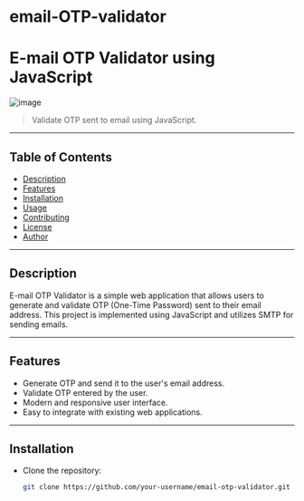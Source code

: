 # email-OTP-validator
# E-mail OTP Validator using JavaScript

![image](https://github.com/harsh4042/email-OTP-validator/assets/106963882/75f692e6-b1a2-4072-844d-1802b2de13bd)


> Validate OTP sent to email using JavaScript.

---

## Table of Contents

- [Description](#description)
- [Features](#features)
- [Installation](#installation)
- [Usage](#usage)
- [Contributing](#contributing)
- [License](#license)
- [Author](#author)

---

## Description

E-mail OTP Validator is a simple web application that allows users to generate and validate OTP (One-Time Password) sent to their email address. This project is implemented using JavaScript and utilizes SMTP for sending emails.

---

## Features

- Generate OTP and send it to the user's email address.
- Validate OTP entered by the user.
- Modern and responsive user interface.
- Easy to integrate with existing web applications.

---

## Installation

- Clone the repository:

  ```bash
  git clone https://github.com/your-username/email-otp-validator.git

